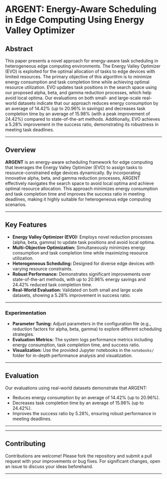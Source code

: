 # ARGENT: Energy-Aware Scheduling in Edge Computing Using Energy Valley Optimizer

## Abstract

This paper presents a novel approach for energy-aware task scheduling in heterogeneous edge computing environments. The Energy Valley Optimizer (EVO) is exploited for the optimal allocation of tasks to edge devices with limited resources. The primary objective of this algorithm is to minimize energy consumption and task completion time while achieving optimal resource utilization. EVO updates task positions in the search space using our proposed alpha, beta, and gamma reduction processes, which help avoid local optima. Our evaluations on both small- and large-scale real-world datasets indicate that our approach reduces energy consumption by an average of 14.42% (up to 20.96% in savings) and decreases task completion time by an average of 15.98% (with a peak improvement of 24.42%) compared to state-of-the-art methods. Additionally, EVO achieves a 5.28% improvement in the success ratio, demonstrating its robustness in meeting task deadlines.

---

## Overview

**ARGENT** is an energy-aware scheduling framework for edge computing that leverages the Energy Valley Optimizer (EVO) to assign tasks to resource-constrained edge devices dynamically. By incorporating innovative alpha, beta, and gamma reduction processes, ARGENT effectively navigates the search space to avoid local optima and achieve optimal resource allocation. This approach minimizes energy consumption and task completion time and improves the success ratio in meeting deadlines, making it highly suitable for heterogeneous edge computing scenarios.

---

## Key Features

- **Energy Valley Optimizer (EVO):** Employs novel reduction processes (alpha, beta, gamma) to update task positions and avoid local optima.
- **Multi-Objective Optimization:** Simultaneously minimizes energy consumption and task completion time while maximizing resource utilization.
- **Heterogeneous Scheduling:** Designed for diverse edge devices with varying resource constraints.
- **Robust Performance:** Demonstrates significant improvements over state-of-the-art methods, with up to 20.96% energy savings and 24.42% reduced task completion time.
- **Real-World Evaluation:** Validated on both small and large scale datasets, showing a 5.28% improvement in success ratio.

---

### Experimentation

- **Parameter Tuning:** Adjust parameters in the configuration file (e.g., reduction factors for alpha, beta, gamma) to explore different scheduling strategies.
- **Evaluation Metrics:** The system logs performance metrics including energy consumption, task completion time, and success ratio.
- **Visualization:** Use the provided Jupyter notebooks in the `notebooks/` folder for in-depth performance analysis and visualization.

---

## Evaluation

Our evaluations using real-world datasets demonstrate that ARGENT:
- Reduces energy consumption by an average of 14.42% (up to 20.96%).
- Decreases task completion time by an average of 15.98% (up to 24.42%).
- Improves the success ratio by 5.28%, ensuring robust performance in meeting deadlines.

---
<!---
 ## Citation

If you find ARGENT useful for your research, please cite our paper as follows (Still waiting for Doi):
```bibtex
@inproceedings{toghani2025argent,
  title={ARGENT: Energy-Aware Scheduling in Edge Computing Using Energy Valley Optimizer},
  author={Toghani, Mehrab and Maleki, Sareh and Younesi, Abolfazl and Safari, Sepideh and Hessabi, Shaahin},
  booktitle={Proceedings of the 2025 29th International Computer Conference, CSICC},
  year={2025},
  address={Tehran, Iran}
}
```
-->

---

## Contributing

Contributions are welcome! Please fork the repository and submit a pull request with your improvements or bug fixes. For significant changes, open an issue to discuss your ideas beforehand.

---
